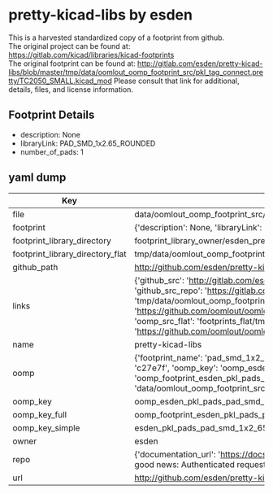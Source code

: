 # pretty-kicad-libs by esden  
This is a harvested standardized copy of a footprint from github.  
The original project can be found at:  
https://gitlab.com/kicad/libraries/kicad-footprints  
The original footprint can be found at:
http://gitlab.com/esden/pretty-kicad-libs/blob/master/tmp/data/oomlout_oomp_footprint_src/pkl_tag_connect.pretty/TC2050_SMALL.kicad_mod
Please consult that link for additional, details, files, and license information.  
## Footprint Details
* description: None  
* libraryLink: PAD_SMD_1x2.65_ROUNDED  
* number_of_pads: 1  
## yaml dump  
| Key | Value |  
| --- | --- |  
| file | data/oomlout_oomp_footprint_src/pretty-kicad-libs/pkl_pads.pretty/PAD_SMD_1x2.65_ROUNDED.kicad_mod |  
| footprint | {'description': None, 'libraryLink': 'PAD_SMD_1x2.65_ROUNDED', 'number_of_pads': 1} |  
| footprint_library_directory | footprint_library_owner/esden_pretty-kicad-libs |  
| footprint_library_directory_flat | tmp/data/oomlout_oomp_footprint_src/footprints_flat/esden_pkl_pads_pad_smd_1x2_65_rounded/working |  
| github_path | http://github.com/esden/pretty-kicad-libs/blob/master/tmp/data/oomlout_oomp_footprint_src/pkl_pads.pretty/PAD_SMD_1x2.65_ROUNDED.kicad_mod |  
| links | {'github_src': 'http://gitlab.com/esden/pretty-kicad-libs/blob/master/tmp/data/oomlout_oomp_footprint_src/pkl_tag_connect.pretty/TC2050_SMALL.kicad_mod', 'github_src_repo': 'https://gitlab.com/kicad/libraries/kicad-footprints', 'oomp_bot': 'tmp/data/oomlout_oomp_footprint_src/footprints/esden_pkl_pads_pad_smd_1x2_65_rounded/working', 'oomp_bot_github': 'https://github.com/oomlout/oomlout_oomp_footprint_bot/tree/main/tmp/data/oomlout_oomp_footprint_src/footprints/esden_pkl_pads_pad_smd_1x2_65_rounded/working', 'oomp_src_flat': 'footprints_flat/tmp/data/oomlout_oomp_footprint_src/footprints_flat/esden_pkl_pads_pad_smd_1x2_65_rounded/working', 'oomp_src_flat_github': 'https://github.com/oomlout/oomlout_oomp_footprint_src/tree/main/tmp/data/oomlout_oomp_footprint_src/footprints_flat/esden_pkl_pads_pad_smd_1x2_65_rounded/working'} |  
| name | pretty-kicad-libs |  
| oomp | {'footprint_name': 'pad_smd_1x2_65_rounded', 'library_name': 'pkl_pads', 'md5': 'c27e7f5fb7916b8a3752adbdfcf7e2eb', 'md5_10': 'c27e7f5fb7', 'md5_5': 'c27e7', 'md5_6': 'c27e7f', 'oomp_key': 'oomp_esden_pkl_pads_pad_smd_1x2_65_rounded', 'oomp_key_extra': 'oomp_footprint_esden_pkl_pads_pad_smd_1x2_65_rounded', 'oomp_key_full': 'oomp_footprint_esden_pkl_pads_pad_smd_1x2_65_rounded_c27e7f', 'oomp_key_simple': 'esden_pkl_pads_pad_smd_1x2_65_rounded', 'original_filename': 'data/oomlout_oomp_footprint_src/pretty-kicad-libs/pkl_pads.pretty/PAD_SMD_1x2.65_ROUNDED.kicad_mod', 'owner_name': 'esden'} |  
| oomp_key | oomp_esden_pkl_pads_pad_smd_1x2_65_rounded |  
| oomp_key_full | oomp_footprint_esden_pkl_pads_pad_smd_1x2_65_rounded |  
| oomp_key_simple | esden_pkl_pads_pad_smd_1x2_65_rounded |  
| owner | esden |  
| repo | {'documentation_url': 'https://docs.github.com/rest/overview/resources-in-the-rest-api#rate-limiting', 'message': "API rate limit exceeded for 84.66.142.224. (But here's the good news: Authenticated requests get a higher rate limit. Check out the documentation for more details.)"} |  
| url | http://github.com/esden/pretty-kicad-libs |  

